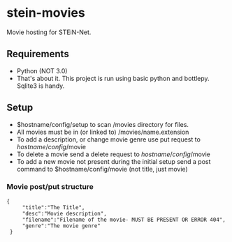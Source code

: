 # stein-movies
Movie hosting for STEiN-Net. 

## Requirements
- Python (NOT 3.0)
- That's about it. This project is run using basic python and bottlepy. Sqlite3 is handy.

## Setup
- $hostname/config/setup to scan /movies directory for files.
- All movies must be in (or linked to) /movies/name.extension
- To add a description, or change movie genre use put request to $hostname/config/$movie
- To delete a movie send a delete request to $hostname/config/$movie
- To add a new movie not present during the initial setup send a post command to $hostname/config/movie (not title, just movie)
### Movie post/put structure
 ```
 {
      "title":"The Title",
      "desc":"Movie description",
      "filename":"Filename of the movie- MUST BE PRESENT OR ERROR 404",
      "genre":"The movie genre"
  }
  ```
